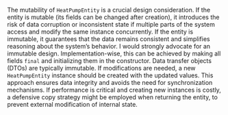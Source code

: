 The mutability of `HeatPumpEntity` is a crucial design consideration. If the entity is mutable (its fields can be changed after creation), it introduces the risk of data corruption or inconsistent state if multiple parts of the system access and modify the same instance concurrently. If the entity is immutable, it guarantees that the data remains consistent and simplifies reasoning about the system’s behavior. I would strongly advocate for an immutable design. Implementation-wise, this can be achieved by making all fields `final` and initializing them in the constructor. Data transfer objects (DTOs) are typically immutable. If modifications are needed, a new `HeatPumpEntity` instance should be created with the updated values. This approach ensures data integrity and avoids the need for synchronization mechanisms. If performance is critical and creating new instances is costly, a defensive copy strategy might be employed when returning the entity, to prevent external modification of internal state.